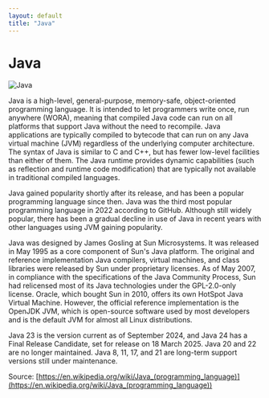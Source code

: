```yaml
---
layout: default
title: "Java"
---
```


# Java

![Java](https://www.tiobe.com/wp-content/themes/tiobe/tiobe-index/images/Java.png)

Java is a high-level, general-purpose, memory-safe, object-oriented programming language. It is intended to let programmers write once, run anywhere (WORA), meaning that compiled Java code can run on all platforms that support Java without the need to recompile. Java applications are typically compiled to bytecode that can run on any Java virtual machine (JVM) regardless of the underlying computer architecture. The syntax of Java is similar to C and C++, but has fewer low-level facilities than either of them. The Java runtime provides dynamic capabilities (such as reflection and runtime code modification) that are typically not available in traditional compiled languages.

Java gained popularity shortly after its release, and has been a popular programming language since then. Java was the third most popular programming language in 2022 according to GitHub. Although still widely popular, there has been a gradual decline in use of Java in recent years with other languages using JVM gaining popularity.

Java was designed by James Gosling at Sun Microsystems. It was released in May 1995 as a core component of Sun's Java platform. The original and reference implementation Java compilers, virtual machines, and class libraries were released by Sun under proprietary licenses. As of May 2007, in compliance with the specifications of the Java Community Process, Sun had relicensed most of its Java technologies under the GPL-2.0-only license. Oracle, which bought Sun in 2010, offers its own HotSpot Java Virtual Machine. However, the official reference implementation is the OpenJDK JVM, which is open-source software used by most developers and is the default JVM for almost all Linux distributions.

Java 23 is the version current as of September 2024, and Java 24 has a Final Release Candidate, set for release on 18 March 2025. Java 20 and 22 are no longer maintained. Java 8, 11, 17, and 21 are long-term support versions still under maintenance.





Source: [https://en.wikipedia.org/wiki/Java_(programming_language)](https://en.wikipedia.org/wiki/Java_(programming_language))
